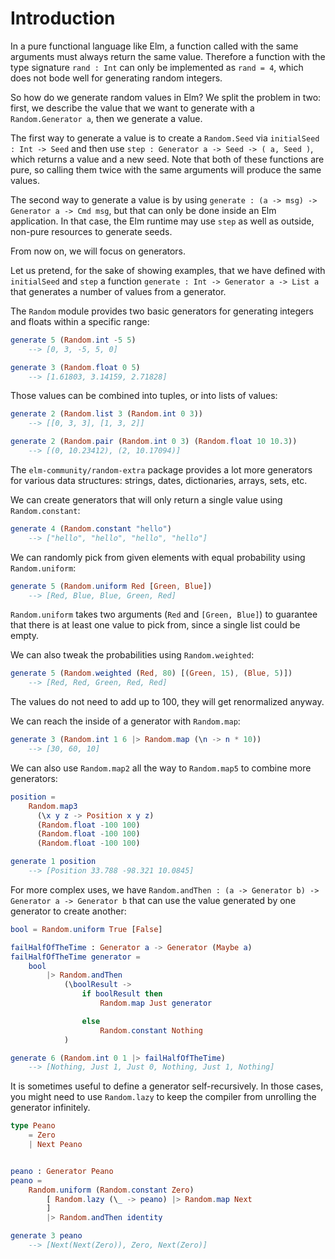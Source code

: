 # Introduction

In a pure functional language like Elm, a function called with the same arguments must always return the same value.
Therefore a function with the type signature `rand : Int` can only be implemented as `rand = 4`, which does not bode well for generating random integers.

So how do we generate random values in Elm?
We split the problem in two: first, we describe the value that we want to generate with a `Random.Generator a`, then we generate a value.

The first way to generate a value is to create a `Random.Seed` via `initialSeed : Int -> Seed` and then use `step : Generator a -> Seed -> ( a, Seed )`, which returns a value and a new seed.
Note that both of these functions are pure, so calling them twice with the same arguments will produce the same values.

The second way to generate a value is by using `generate : (a -> msg) -> Generator a -> Cmd msg`, but that can only be done inside an Elm application.
In that case, the Elm runtime may use `step` as well as outside, non-pure resources to generate seeds.

From now on, we will focus on generators.

Let us pretend, for the sake of showing examples, that we have defined with `initialSeed` and `step` a function `generate : Int -> Generator a -> List a` that generates a number of values from a generator.

The `Random` module provides two basic generators for generating integers and floats within a specific range:

```elm
generate 5 (Random.int -5 5)
    --> [0, 3, -5, 5, 0]

generate 3 (Random.float 0 5)
    --> [1.61803, 3.14159, 2.71828]
```

Those values can be combined into tuples, or into lists of values:

```elm
generate 2 (Random.list 3 (Random.int 0 3))
    --> [[0, 3, 3], [1, 3, 2]]

generate 2 (Random.pair (Random.int 0 3) (Random.float 10 10.3))
    --> [(0, 10.23412), (2, 10.17094)]
```

The `elm-community/random-extra` package provides a lot more generators for various data structures: strings, dates, dictionaries, arrays, sets, etc.

We can create generators that will only return a single value using `Random.constant`:

```elm
generate 4 (Random.constant "hello")
    --> ["hello", "hello", "hello", "hello"]
```

We can randomly pick from given elements with equal probability using `Random.uniform`:

```elm
generate 5 (Random.uniform Red [Green, Blue])
    --> [Red, Blue, Blue, Green, Red]
```

`Random.uniform` takes two arguments (`Red` and `[Green, Blue]`) to guarantee that there is at least one value to pick from, since a single list could be empty.

We can also tweak the probabilities using `Random.weighted`:

```elm
generate 5 (Random.weighted (Red, 80) [(Green, 15), (Blue, 5)])
    --> [Red, Red, Green, Red, Red]
```

The values do not need to add up to 100, they will get renormalized anyway.

We can reach the inside of a generator with `Random.map`:

```elm
generate 3 (Random.int 1 6 |> Random.map (\n -> n * 10))
    --> [30, 60, 10]
```

We can also use `Random.map2` all the way to `Random.map5` to combine more generators:

```elm
position =
    Random.map3
      (\x y z -> Position x y z)
      (Random.float -100 100)
      (Random.float -100 100)
      (Random.float -100 100)

generate 1 position
    --> [Position 33.788 -98.321 10.0845]
```

For more complex uses, we have `Random.andThen : (a -> Generator b) -> Generator a -> Generator b` that can use the value generated by one generator to create another:

```elm
bool = Random.uniform True [False]

failHalfOfTheTime : Generator a -> Generator (Maybe a)
failHalfOfTheTime generator =
    bool
        |> Random.andThen
            (\boolResult ->
                if boolResult then
                    Random.map Just generator

                else
                    Random.constant Nothing
            )

generate 6 (Random.int 0 1 |> failHalfOfTheTime)
    --> [Nothing, Just 1, Just 0, Nothing, Just 1, Nothing]
```

It is sometimes useful to define a generator self-recursively.
In those cases, you might need to use `Random.lazy` to keep the compiler from unrolling the generator infinitely.

```elm
type Peano
    = Zero
    | Next Peano


peano : Generator Peano
peano =
    Random.uniform (Random.constant Zero)
        [ Random.lazy (\_ -> peano) |> Random.map Next
        ]
        |> Random.andThen identity

generate 3 peano
    --> [Next(Next(Zero)), Zero, Next(Zero)]
```
